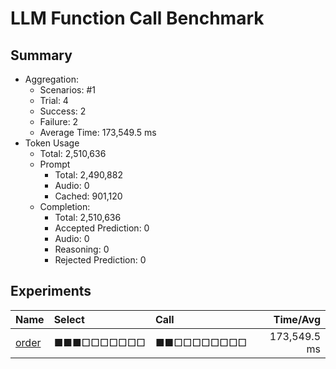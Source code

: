 # LLM Function Call Benchmark
## Summary
  - Aggregation:
    - Scenarios: #1
    - Trial: 4
    - Success: 2
    - Failure: 2
    - Average Time: 173,549.5 ms
  - Token Usage
    - Total: 2,510,636
    - Prompt
      - Total: 2,490,882
      - Audio: 0
      - Cached: 901,120
    - Completion:
      - Total: 2,510,636
      - Accepted Prediction: 0
      - Audio: 0
      - Reasoning: 0
      - Rejected Prediction: 0

## Experiments
 Name | Select | Call | Time/Avg 
:-----|:-------|:-----|----------:
[order](./order/README.md) | ■■■□□□□□□□ | ■■□□□□□□□□ | 173,549.5 ms